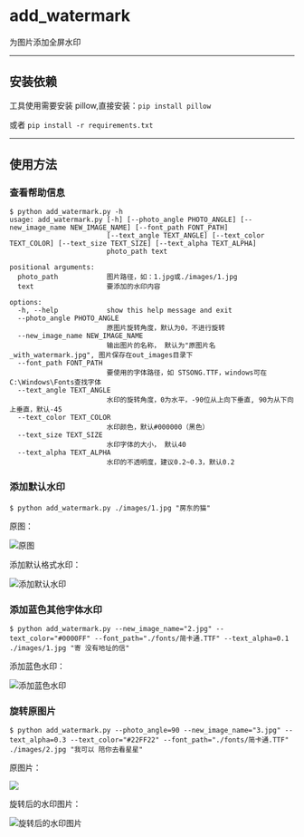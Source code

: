 # add_watermark

为图片添加全屏水印

---

## 安装依赖

工具使用需要安装 pillow,直接安装：`pip install pillow`

或者 `pip install -r requirements.txt` 

---
## 使用方法

### 查看帮助信息
```
$ python add_watermark.py -h
usage: add_watermark.py [-h] [--photo_angle PHOTO_ANGLE] [--new_image_name NEW_IMAGE_NAME] [--font_path FONT_PATH]
                        [--text_angle TEXT_ANGLE] [--text_color TEXT_COLOR] [--text_size TEXT_SIZE] [--text_alpha TEXT_ALPHA]
                        photo_path text

positional arguments:
  photo_path            图片路径，如：1.jpg或./images/1.jpg
  text                  要添加的水印内容

options:
  -h, --help            show this help message and exit
  --photo_angle PHOTO_ANGLE
                        原图片旋转角度，默认为0，不进行旋转
  --new_image_name NEW_IMAGE_NAME
                        输出图片的名称， 默认为"原图片名_with_watermark.jpg", 图片保存在out_images目录下
  --font_path FONT_PATH
                        要使用的字体路径，如 STSONG.TTF，windows可在C:\Windows\Fonts查找字体
  --text_angle TEXT_ANGLE
                        水印的旋转角度，0为水平，-90位从上向下垂直, 90为从下向上垂直，默认-45
  --text_color TEXT_COLOR
                        水印颜色，默认#000000（黑色）
  --text_size TEXT_SIZE
                        水印字体的大小， 默认40
  --text_alpha TEXT_ALPHA
                        水印的不透明度，建议0.2~0.3，默认0.2
```

### 添加默认水印

```
$ python add_watermark.py ./images/1.jpg "房东的猫"
```
原图：

![原图](./images/1.jpg)

添加默认格式水印：

![添加默认水印](./out_images/1_with_watermark.jpg)


### 添加蓝色其他字体水印
```
$ python add_watermark.py --new_image_name="2.jpg" --text_color="#0000FF" --font_path="./fonts/简卡通.TTF" --text_alpha=0.1 ./images/1.jpg "寄 没有地址的信"
```

添加蓝色水印：

![添加蓝色水印](./out_images/2.jpg)

### 旋转原图片
```
$ python add_watermark.py --photo_angle=90 --new_image_name="3.jpg" --text_alpha=0.3 --text_color="#22FF22" --font_path="./fonts/简卡通.TTF" ./images/2.jpg "我可以 陪你去看星星"
```

原图片：

![](images/2.jpg)

旋转后的水印图片：

![旋转后的水印图片](./out_images/3.jpg)